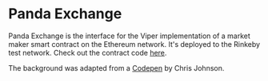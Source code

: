 # Panda Exchange

Panda Exchange is the interface for the Viper implementation of a market maker smart contract on the Ethereum network. It's deployed to the Rinkeby test network. Check out the contract code [here](https://github.com/ethanbennett/vyper/blob/master/examples/market_maker/on_chain_market_maker.v.py).

The background was adapted from a [Codepen](https://codepen.io/jhnsnc/pen/Mprdaa) by Chris Johnson.
